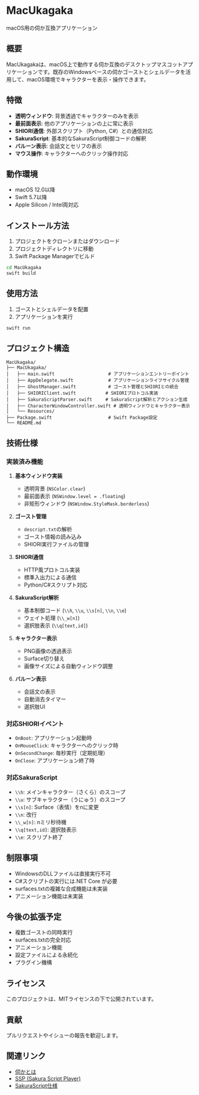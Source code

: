 # MacUkagaka

macOS用の伺か互換アプリケーション

## 概要

MacUkagakaは、macOS上で動作する伺か互換のデスクトップマスコットアプリケーションです。既存のWindowsベースの伺かゴーストとシェルデータを活用して、macOS環境でキャラクターを表示・操作できます。

## 特徴

- **透明ウィンドウ**: 背景透過でキャラクターのみを表示
- **最前面表示**: 他のアプリケーションの上に常に表示
- **SHIORI通信**: 外部スクリプト（Python, C#）との通信対応
- **SakuraScript**: 基本的なSakuraScript制御コードの解釈
- **バルーン表示**: 会話文とセリフの表示
- **マウス操作**: キャラクターへのクリック操作対応

## 動作環境

- macOS 12.0以降
- Swift 5.7以降
- Apple Silicon / Intel両対応

## インストール方法

1. プロジェクトをクローンまたはダウンロード
2. プロジェクトディレクトリに移動
3. Swift Package Managerでビルド

```bash
cd MacUkagaka
swift build
```

## 使用方法

1. ゴーストとシェルデータを配置
2. アプリケーションを実行

```bash
swift run
```

## プロジェクト構造

```
MacUkagaka/
├── MacUkagaka/
│   ├── main.swift                    # アプリケーションエントリーポイント
│   ├── AppDelegate.swift             # アプリケーションライフサイクル管理
│   ├── GhostManager.swift            # ゴースト管理とSHIORIとの統合
│   ├── SHIORIClient.swift           # SHIORIプロトコル実装
│   ├── SakuraScriptParser.swift     # SakuraScript解析とアクション生成
│   ├── CharacterWindowController.swift # 透明ウィンドウとキャラクター表示
│   └── Resources/
├── Package.swift                     # Swift Package設定
└── README.md
```

## 技術仕様

### 実装済み機能

1. **基本ウィンドウ実装**
   - 透明背景 (`NSColor.clear`)
   - 最前面表示 (`NSWindow.level = .floating`)
   - 非矩形ウィンドウ (`NSWindow.StyleMask.borderless`)

2. **ゴースト管理**
   - `descript.txt`の解析
   - ゴースト情報の読み込み
   - SHIORI実行ファイルの管理

3. **SHIORI通信**
   - HTTP風プロトコル実装
   - 標準入出力による通信
   - Python/C#スクリプト対応

4. **SakuraScript解析**
   - 基本制御コード (`\\h`, `\\u`, `\\s[n]`, `\\n`, `\\e`)
   - ウェイト処理 (`\\_w[n]`)
   - 選択肢表示 (`\\q[text,id]`)

5. **キャラクター表示**
   - PNG画像の透過表示
   - Surface切り替え
   - 画像サイズによる自動ウィンドウ調整

6. **バルーン表示**
   - 会話文の表示
   - 自動消去タイマー
   - 選択肢UI

### 対応SHIORIイベント

- `OnBoot`: アプリケーション起動時
- `OnMouseClick`: キャラクターへのクリック時
- `OnSecondChange`: 毎秒実行（定期処理）
- `OnClose`: アプリケーション終了時

### 対応SakuraScript

- `\\h`: メインキャラクター（さくら）のスコープ
- `\\u`: サブキャラクター（うにゅう）のスコープ
- `\\s[n]`: Surface（表情）をnに変更
- `\\n`: 改行
- `\\_w[n]`: nミリ秒待機
- `\\q[text,id]`: 選択肢表示
- `\\e`: スクリプト終了

## 制限事項

- WindowsのDLLファイルは直接実行不可
- C#スクリプトの実行には.NET Core が必要
- surfaces.txtの複雑な合成機能は未実装
- アニメーション機能は未実装

## 今後の拡張予定

- 複数ゴーストの同時実行
- surfaces.txtの完全対応
- アニメーション機能
- 設定ファイルによる永続化
- プラグイン機構

## ライセンス

このプロジェクトは、MITライセンスの下で公開されています。

## 貢献

プルリクエストやイシューの報告を歓迎します。

## 関連リンク

- [伺かとは](https://ukagaka.jp/)
- [SSP (Sakura Script Player)](http://ssp.shillest.net/)
- [SakuraScript仕様](https://ssp.shillest.net/ukadoc/manual/manual_sakura_script.html)